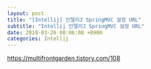 ```yaml
---
layout: post
title: "[Intellij] 인텔리J SpringMVC 설정 URL"
subtitle: "Intellij 인텔리J SpringMVC 설정 URL"
date: 2019-03-26 08:06:08 +0900
categories: Intellij
---
```

https://multifrontgarden.tistory.com/108
